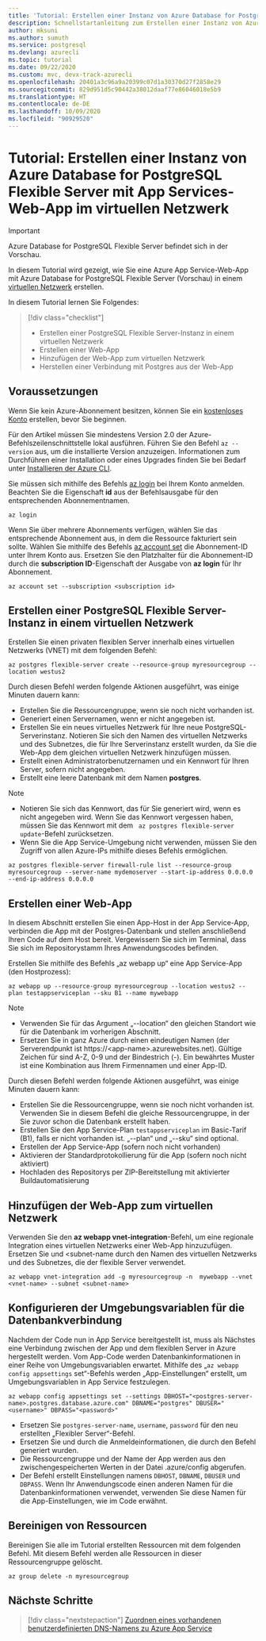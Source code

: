 ```yaml
---
title: 'Tutorial: Erstellen einer Instanz von Azure Database for PostgreSQL Flexible Server (Vorschau) und Azure App Service-Web-App im gleichen virtuellen Netzwerk'
description: Schnellstartanleitung zum Erstellen einer Instanz von Azure Database for PostgreSQL Flexible Server mit Web-App in einem virtuellen Netzwerk
author: mksuni
ms.author: sumuth
ms.service: postgresql
ms.devlang: azurecli
ms.topic: tutorial
ms.date: 09/22/2020
ms.custom: mvc, devx-track-azurecli
ms.openlocfilehash: 20401a3c96a9a20399c07d1a30370d27f2858e29
ms.sourcegitcommit: 829d951d5c90442a38012daaf77e86046018e5b9
ms.translationtype: HT
ms.contentlocale: de-DE
ms.lasthandoff: 10/09/2020
ms.locfileid: "90929520"
---
```

# <a name="tutorial-create-an-azure-database-for-postgresql---flexible-server-with-app-services-web-app-in-virtual-network"></a>Tutorial: Erstellen einer Instanz von Azure Database for PostgreSQL Flexible Server mit App Services-Web-App im virtuellen Netzwerk

> [!IMPORTANT]
> Azure Database for PostgreSQL Flexible Server befindet sich in der Vorschau.

In diesem Tutorial wird gezeigt, wie Sie eine Azure App Service-Web-App mit Azure Database for PostgreSQL Flexible Server (Vorschau) in einem [virtuellen Netzwerk](https://docs.microsoft.com/azure/virtual-network/virtual-networks-overview) erstellen.

In diesem Tutorial lernen Sie Folgendes:
>[!div class="checklist"]
> * Erstellen einer PostgreSQL Flexible Server-Instanz in einem virtuellen Netzwerk
> * Erstellen einer Web-App
> * Hinzufügen der Web-App zum virtuellen Netzwerk
> * Herstellen einer Verbindung mit Postgres aus der Web-App 

## <a name="prerequisites"></a>Voraussetzungen

Wenn Sie kein Azure-Abonnement besitzen, können Sie ein [kostenloses Konto](https://azure.microsoft.com/free/) erstellen, bevor Sie beginnen.

Für den Artikel müssen Sie mindestens Version 2.0 der Azure-Befehlszeilenschnittstelle lokal ausführen. Führen Sie den Befehl `az --version` aus, um die installierte Version anzuzeigen. Informationen zum Durchführen einer Installation oder eines Upgrades finden Sie bei Bedarf unter [Installieren der Azure CLI](/cli/azure/install-azure-cli).

Sie müssen sich mithilfe des Befehls [az login](/cli/azure/authenticate-azure-cli?view=interactive-log-in) bei Ihrem Konto anmelden. Beachten Sie die Eigenschaft **id** aus der Befehlsausgabe für den entsprechenden Abonnementnamen.

```azurecli
az login
```

Wenn Sie über mehrere Abonnements verfügen, wählen Sie das entsprechende Abonnement aus, in dem die Ressource fakturiert sein sollte. Wählen Sie mithilfe des Befehls [az account set](/cli/azure/account) die Abonnement-ID unter Ihrem Konto aus. Ersetzen Sie den Platzhalter für die Abonnement-ID durch die **subscription ID**-Eigenschaft der Ausgabe von **az login** für Ihr Abonnement.

```azurecli
az account set --subscription <subscription id>
```

## <a name="create-a-postgresql-flexible-server-in-a-new-virtual-network"></a>Erstellen einer PostgreSQL Flexible Server-Instanz in einem virtuellen Netzwerk

Erstellen Sie einen privaten flexiblen Server innerhalb eines virtuellen Netzwerks (VNET) mit dem folgenden Befehl:
```azurecli
az postgres flexible-server create --resource-group myresourcegroup --location westus2
```
Durch diesen Befehl werden folgende Aktionen ausgeführt, was einige Minuten dauern kann:

- Erstellen Sie die Ressourcengruppe, wenn sie noch nicht vorhanden ist.
- Generiert einen Servernamen, wenn er nicht angegeben ist.
- Erstellen Sie ein neues virtuelles Netzwerk für Ihre neue PostgreSQL-Serverinstanz. Notieren Sie sich den Namen des virtuellen Netzwerks und des Subnetzes, die für Ihre Serverinstanz erstellt wurden, da Sie die Web-App dem gleichen virtuellen Netzwerk hinzufügen müssen.
- Erstellt einen Administratorbenutzernamen und ein Kennwort für Ihren Server, sofern nicht angegeben.
- Erstellt eine leere Datenbank mit dem Namen **postgres**.

> [!NOTE]
> - Notieren Sie sich das Kennwort, das für Sie generiert wird, wenn es nicht angegeben wird. Wenn Sie das Kennwort vergessen haben, müssen Sie das Kennwort mit dem ``` az postgres flexible-server update```-Befehl zurücksetzen.
> - Wenn Sie die App Service-Umgebung nicht verwenden, müssen Sie den Zugriff von allen Azure-IPs mithilfe dieses Befehls ermöglichen. 
>  ```azurecli
>  az postgres flexible-server firewall-rule list --resource-group myresourcegroup --server-name mydemoserver --start-ip-address 0.0.0.0 --end-ip-address 0.0.0.0
>  ```


## <a name="create-a-web-app"></a>Erstellen einer Web-App
In diesem Abschnitt erstellen Sie einen App-Host in der App Service-App, verbinden die App mit der Postgres-Datenbank und stellen anschließend Ihren Code auf dem Host bereit. Vergewissern Sie sich im Terminal, dass Sie sich im Repositorystamm Ihres Anwendungscodes befinden.

Erstellen Sie mithilfe des Befehls „az webapp up“ eine App Service-App (den Hostprozess):

```azurecli
az webapp up --resource-group myresourcegroup --location westus2 --plan testappserviceplan --sku B1 --name mywebapp
```

> [!NOTE]
> - Verwenden Sie für das Argument „--location“ den gleichen Standort wie für die Datenbank im vorherigen Abschnitt.
> - Ersetzen Sie <app-name> in ganz Azure durch einen eindeutigen Namen (der Serverendpunkt ist https://\<app-name>.azurewebsites.net). Gültige Zeichen für <app-name> sind A-Z, 0-9 und der Bindestrich (-). Ein bewährtes Muster ist eine Kombination aus Ihrem Firmennamen und einer App-ID.

Durch diesen Befehl werden folgende Aktionen ausgeführt, was einige Minuten dauern kann:

- Erstellen Sie die Ressourcengruppe, wenn sie noch nicht vorhanden ist. Verwenden Sie in diesem Befehl die gleiche Ressourcengruppe, in der Sie zuvor schon die Datenbank erstellt haben.
- Erstellen Sie den App Service-Plan ```testappserviceplan``` im Basic-Tarif (B1), falls er nicht vorhanden ist. „--plan“ und „--sku“ sind optional.
- Erstellen der App Service-App (sofern noch nicht vorhanden)
- Aktivieren der Standardprotokollierung für die App (sofern noch nicht aktiviert)
- Hochladen des Repositorys per ZIP-Bereitstellung mit aktivierter Buildautomatisierung

## <a name="add-the-web-app-to-the-virtual-network"></a>Hinzufügen der Web-App zum virtuellen Netzwerk
Verwenden Sie den **az webapp vnet-integration**-Befehl, um eine regionale Integration eines virtuellen Netzwerks einer Web-App hinzuzufügen. Ersetzen Sie <vnet-name> und <subnet-name durch den Namen des virtuellen Netzwerks und des Subnetzes, die der flexible Server verwendet.

```azurecli
az webapp vnet-integration add -g myresourcegroup -n  mywebapp --vnet <vnet-name> --subnet <subnet-name>
```

## <a name="configure-environment-variables-to-connect-the-database"></a>Konfigurieren der Umgebungsvariablen für die Datenbankverbindung
Nachdem der Code nun in App Service bereitgestellt ist, muss als Nächstes eine Verbindung zwischen der App und dem flexiblen Server in Azure hergestellt werden. Vom App-Code werden Datenbankinformationen in einer Reihe von Umgebungsvariablen erwartet. Mithilfe des „```az webapp config appsettings``` set“-Befehls werden „App-Einstellungen“ erstellt, um Umgebungsvariablen in App Service festzulegen.

```azurecli
az webapp config appsettings set --settings DBHOST="<postgres-server-name>.postgres.database.azure.com" DBNAME="postgres" DBUSER="<username>" DBPASS="<password>"
```


- Ersetzen Sie ```postgres-server-name```, ```username```, ```password``` für den neu erstellten „Flexibler Server“-Befehl.
- Ersetzen Sie <username> und <password> durch die Anmeldeinformationen, die durch den Befehl generiert wurden.
- Die Ressourcengruppe und der Name der App werden aus den zwischengespeicherten Werten in der Datei .azure/config abgerufen.
- Der Befehl erstellt Einstellungen namens ```DBHOST```, ```DBNAME```, ```DBUSER``` und ```DBPASS```. Wenn Ihr Anwendungscode einen anderen Namen für die Datenbankinformationen verwendet, verwenden Sie diese Namen für die App-Einstellungen, wie im Code erwähnt.

## <a name="clean-up-resources"></a>Bereinigen von Ressourcen

Bereinigen Sie alle im Tutorial erstellten Ressourcen mit dem folgenden Befehl. Mit diesem Befehl werden alle Ressourcen in dieser Ressourcengruppe gelöscht.

```azurecli
az group delete -n myresourcegroup
```


## <a name="next-steps"></a>Nächste Schritte
> [!div class="nextstepaction"]
> [Zuordnen eines vorhandenen benutzerdefinierten DNS-Namens zu Azure App Service](https://docs.microsoft.com/azure/app-service/app-service-web-tutorial-custom-domain)